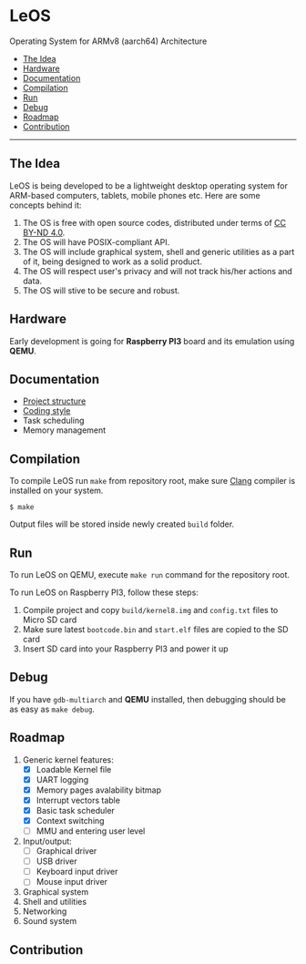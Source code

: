 # LeOS
Operating System for ARMv8 (aarch64) Architecture

* [The Idea](#The-Idea)
* [Hardware](#Hardware)
* [Documentation](#Documentation)
* [Compilation](#Compilation)
* [Run](#Run)
* [Debug](#Debug)
* [Roadmap](#Roadmap)
* [Contribution](#Contribution)

---

## The Idea

LeOS is being developed to be a lightweight desktop operating system for
ARM-based computers, tablets, mobile phones etc. Here are some concepts behind
it:

1. The OS is free with open source codes, distributed under terms of [CC BY-ND 4.0](LICENSE.md).
2. The OS will have POSIX-compliant API.
3. The OS will include graphical system, shell and generic utilities as a part
of it, being designed to work as a solid product.
4. The OS will respect user's privacy and will not track his/her actions and data.
5. The OS will stive to be secure and robust.

## Hardware

Early development is going for **Raspberry PI3** board and its emulation using
**QEMU**.

## Documentation

* [Project structure](docs/project-structure.md)
* [Coding style](docs/coding-style.md)
* Task scheduling
* Memory management

## Compilation

To compile LeOS run `make` from repository root, make sure
[Clang](https://clang.llvm.org/) compiler is installed on your system.

```
$ make
```

Output files will be stored inside newly created `build` folder.

## Run

To run LeOS on QEMU, execute `make run` command for the repository root.

To run LeOS on Raspberry PI3, follow these steps:

1. Compile project and copy `build/kernel8.img` and `config.txt` files to 
Micro SD card
2. Make sure latest `bootcode.bin` and `start.elf` files are copied to the SD card
3. Insert SD card into your Raspberry PI3 and power it up

## Debug

If you have `gdb-multiarch` and **QEMU** installed, then debugging should be as
easy as `make debug`.

## Roadmap

1. Generic kernel features:
	- [x] Loadable Kernel file
	- [x] UART logging
	- [x] Memory pages avalability bitmap
	- [x] Interrupt vectors table
	- [x] Basic task scheduler
	- [x] Context switching
	- [ ] MMU and entering user level
2. Input/output:
	- [ ] Graphical driver
	- [ ] USB driver
	- [ ] Keyboard input driver
	- [ ] Mouse input driver
3. Graphical system
4. Shell and utilities
5. Networking
6. Sound system


## Contribution
